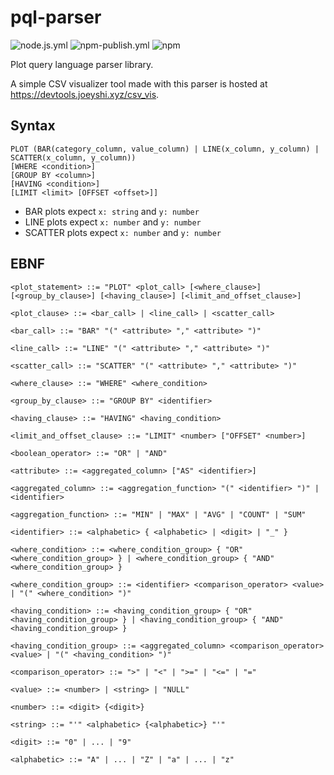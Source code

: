 # pql-parser

![node.js.yml](https://github.com/joeyshi12/pql-parser/actions/workflows/node.js.yml/badge.svg)
![npm-publish.yml](https://github.com/joeyshi12/pql-parser/actions/workflows/npm-publish.yml/badge.svg)
![npm](https://img.shields.io/npm/v/pql-parser.svg)

Plot query language parser library.

A simple CSV visualizer tool made with this parser is hosted at <a href="https://devtools.joeyshi.xyz/csv_vis">https://devtools.joeyshi.xyz/csv_vis</a>.

## Syntax

```
PLOT (BAR(category_column, value_column) | LINE(x_column, y_column) | SCATTER(x_column, y_column))
[WHERE <condition>]
[GROUP BY <column>]
[HAVING <condition>]
[LIMIT <limit> [OFFSET <offset>]]
```

- BAR plots expect `x: string` and `y: number`
- LINE plots expect `x: number` and `y: number`
- SCATTER plots expect `x: number` and `y: number`

## EBNF

```
<plot_statement> ::= "PLOT" <plot_call> [<where_clause>] [<group_by_clause>] [<having_clause>] [<limit_and_offset_clause>]

<plot_clause> ::= <bar_call> | <line_call> | <scatter_call>

<bar_call> ::= "BAR" "(" <attribute> "," <attribute> ")"

<line_call> ::= "LINE" "(" <attribute> "," <attribute> ")"

<scatter_call> ::= "SCATTER" "(" <attribute> "," <attribute> ")"

<where_clause> ::= "WHERE" <where_condition>

<group_by_clause> ::= "GROUP BY" <identifier>

<having_clause> ::= "HAVING" <having_condition>

<limit_and_offset_clause> ::= "LIMIT" <number> ["OFFSET" <number>]

<boolean_operator> ::= "OR" | "AND"

<attribute> ::= <aggregated_column> ["AS" <identifier>]

<aggregated_column> ::= <aggregation_function> "(" <identifier> ")" | <identifier>

<aggregation_function> ::= "MIN" | "MAX" | "AVG" | "COUNT" | "SUM"

<identifier> ::= <alphabetic> { <alphabetic> | <digit> | "_" }

<where_condition> ::= <where_condition_group> { "OR" <where_condition_group> } | <where_condition_group> { "AND" <where_condition_group> }

<where_condition_group> ::= <identifier> <comparison_operator> <value> | "(" <where_condition> ")"

<having_condition> ::= <having_condition_group> { "OR" <having_condition_group> } | <having_condition_group> { "AND" <having_condition_group> }

<having_condition_group> ::= <aggregated_column> <comparison_operator> <value> | "(" <having_condition> ")"

<comparison_operator> ::= ">" | "<" | ">=" | "<=" | "="

<value> ::= <number> | <string> | "NULL"

<number> ::= <digit> {<digit>}

<string> ::= "'" <alphabetic> {<alphabetic>} "'"

<digit> ::= "0" | ... | "9"

<alphabetic> ::= "A" | ... | "Z" | "a" | ... | "z"
```
